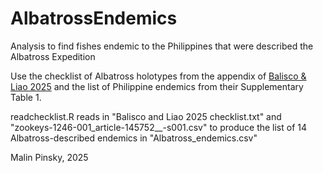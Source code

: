 # AlbatrossEndemics
Analysis to find fishes endemic to the Philippines that were described the Albatross Expedition

Use the checklist of Albatross holotypes from the appendix of [Balisco & Liao 2025](https://pmc.ncbi.nlm.nih.gov/articles/PMC12305098/)
and the list of Philippine endemics from their Supplementary Table 1.

readchecklist.R reads in "Balisco and Liao 2025 checklist.txt" and "zookeys-1246-001_article-145752__-s001.csv" to produce the list of 14 Albatross-described endemics in "Albatross_endemics.csv"

Malin Pinsky, 2025